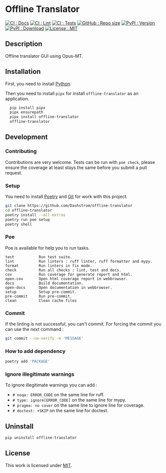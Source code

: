 # Offline Translator

[![CI : Docs](https://github.com/Dashstrom/offline-translator/actions/workflows/docs.yml/badge.svg)](https://github.com/Dashstrom/offline-translator/actions/workflows/docs.yml)
[![CI : Lint](https://github.com/Dashstrom/offline-translator/actions/workflows/lint.yml/badge.svg)](https://github.com/Dashstrom/offline-translator/actions/workflows/lint.yml)
[![CI : Tests](https://github.com/Dashstrom/offline-translator/actions/workflows/tests.yml/badge.svg)](https://github.com/Dashstrom/offline-translator/actions/workflows/tests.yml)
[![GitHub : Repo size](https://img.shields.io/github/repo-size/Dashstrom/offline-translator)](https://github.com/Dashstrom/offline-translator)
[![PyPI : Version](https://img.shields.io/pypi/v/offline-translator.svg)](https://pypi.org/project/offline-translator)
[![PyPI : Download](https://pepy.tech/project/offline-translator)](https://static.pepy.tech/badge/offline-translator)
[![License : MIT](https://img.shields.io/badge/license-MIT-green.svg)](https://github.com/Dashstrom/offline-translator/blob/main/LICENSE)

## Description

Offline translator GUI using Opus-MT.

## Installation

First, you need to install [Python](https://www.python.org/downloads).

Then you need to install `pipx` for install `offline-translator` as an application.

```bash
  pip install pipx
  pipx ensurepath
  pipx install offline-translator
  offline-translator
```

## Development

### Contributing

Contributions are very welcome. Tests can be run with `poe check`, please
ensure the coverage at least stays the same before you submit a pull request.

### Setup

You need to install [Poetry](https://python-poetry.org/docs/#installation)
and [Git](https://git-scm.com/book/en/v2/Getting-Started-Installing-Git)
for work with this project.

```bash
git clone https://github.com/Dashstrom/offline-translator
cd offline-translator
poetry install --all-extras
poetry run poe setup
poetry shell
```

### Poe

Poe is available for help you to run tasks.

```text
test           Run test suite.
lint           Run linters : ruff linter, ruff formatter and mypy.
format         Run linters in fix mode.
check          Run all checks : lint, test and docs.
cov            Run coverage for generate report and html.
open-cov       Open html coverage report in webbrowser.
docs           Build documentation.
open-docs      Open documentation in webbrowser.
setup          Setup pre-commit.
pre-commit     Run pre-commit.
clean          Clean cache files
```

### Commit

If the linting is not successful, you can't commit.
For forcing the commit you can use the next command :

```bash
git commit --no-verify -m 'MESSAGE'
```

### How to add dependency

```bash
poetry add 'PACKAGE'
```

### Ignore illegitimate warnings

To ignore illegitimate warnings you can add :

- `# noqa: ERROR_CODE` on the same line for ruff.
- `# type: ignore[ERROR_CODE]` on the same line for mypy.
- `# pragma: no cover` on the same line to ignore line for coverage.
- `# doctest: +SKIP` on the same line for doctest.

## Uninstall

```bash
pip uninstall offline-translator
```

## License

This work is licensed under [MIT](https://github.com/Dashstrom/offline-translator/blob/main/LICENSE).
